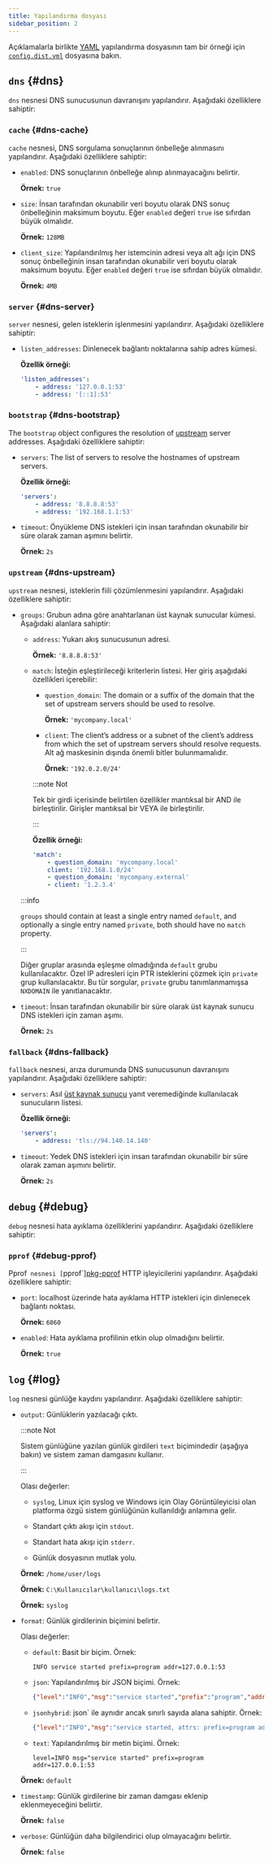 ```yaml
---
title: Yapılandırma dosyası
sidebar_position: 2
---
```


<!-- markdownlint-configure-file {"ul-indent":{"indent":4,"start_indent":2,"start_indented":true}} -->

Açıklamalarla birlikte [YAML][yaml] yapılandırma dosyasının tam bir örneği için [`config.dist.yml`][dist] dosyasına bakın.

<!--
    TODO(a.garipov): Find ways to add IDs to individual list items.
-->

[dist]: https://github.com/AdguardTeam/AdGuardDNSClient/blob/master/config.dist.yaml
[yaml]: https://yaml.org/

## `dns` {#dns}

`dns` nesnesi DNS sunucusunun davranışını yapılandırır. Aşağıdaki özelliklere sahiptir:

### `cache` {#dns-cache}

`cache` nesnesi, DNS sorgulama sonuçlarının önbelleğe alınmasını yapılandırır. Aşağıdaki özelliklere sahiptir:

- `enabled`: DNS sonuçlarının önbelleğe alınıp alınmayacağını belirtir.

  **Örnek:** `true`

- `size`: İnsan tarafından okunabilir veri boyutu olarak DNS sonuç önbelleğinin maksimum boyutu. Eğer `enabled` değeri `true` ise sıfırdan büyük olmalıdır.

  **Örnek:** `128MB`

- `client_size`: Yapılandırılmış her istemcinin adresi veya alt ağı için DNS sonuç önbelleğinin insan tarafından okunabilir veri boyutu olarak maksimum boyutu. Eğer `enabled` değeri `true` ise sıfırdan büyük olmalıdır.

  **Örnek:** `4MB`

### `server` {#dns-server}

`server` nesnesi, gelen isteklerin işlenmesini yapılandırır. Aşağıdaki özelliklere sahiptir:

- `listen_addresses`: Dinlenecek bağlantı noktalarına sahip adres kümesi.

  **Özellik örneği:**

  ```yaml
  'listen_addresses':
      - address: '127.0.0.1:53'
      - address: '[::1]:53'
  ```

### `bootstrap` {#dns-bootstrap}

The `bootstrap` object configures the resolution of [upstream](#dns-upstream) server addresses. Aşağıdaki özelliklere sahiptir:

- `servers`: The list of servers to resolve the hostnames of upstream servers.

  **Özellik örneği:**

  ```yaml
  'servers':
      - address: '8.8.8.8:53'
      - address: '192.168.1.1:53'
  ```

- `timeout`: Önyükleme DNS istekleri için insan tarafından okunabilir bir süre olarak zaman aşımını belirtir.

  **Örnek:** `2s`

### `upstream` {#dns-upstream}

`upstream` nesnesi, isteklerin fiili çözümlenmesini yapılandırır. Aşağıdaki özelliklere sahiptir:

- `groups`: Grubun adına göre anahtarlanan üst kaynak sunucular kümesi. Aşağıdaki alanlara sahiptir:

  - `address`: Yukarı akış sunucusunun adresi.

    **Örnek:** `'8.8.8.8:53'`

  - `match`: İsteğin eşleştirileceği kriterlerin listesi. Her giriş aşağıdaki özellikleri içerebilir:

    - `question_domain`: The domain or a suffix of the domain that the set of upstream servers should be used to resolve.

      **Örnek:** `'mycompany.local'`

    - `client`: The client’s address or a subnet of the client’s address from which the set of upstream servers should resolve requests. Alt ağ maskesinin dışında önemli bitler bulunmamalıdır.

      **Örnek:** `'192.0.2.0/24'`

    :::note Not

    Tek bir girdi içerisinde belirtilen özellikler mantıksal bir AND ile birleştirilir. Girişler mantıksal bir VEYA ile birleştirilir.

    :::

    **Özellik örneği:**

    ```yaml
    'match':
        - question_domain: 'mycompany.local'
        client: '192.168.1.0/24'
        - question_domain: 'mycompany.external'
        - client: '1.2.3.4'
    ```

  :::info

  `groups` should contain at least a single entry named `default`, and optionally a single entry named `private`, both should have no `match` property.

  :::

  Diğer gruplar arasında eşleşme olmadığında `default` grubu kullanılacaktır. Özel IP adresleri için PTR isteklerini çözmek için `private` grup kullanılacaktır. Bu tür sorgular, `private` grubu tanımlanmamışsa `NXDOMAIN` ile yanıtlanacaktır.

- `timeout`: İnsan tarafından okunabilir bir süre olarak üst kaynak sunucu DNS istekleri için zaman aşımı.

  **Örnek:** `2s`

### `fallback` {#dns-fallback}

`fallback` nesnesi, arıza durumunda DNS sunucusunun davranışını yapılandırır. Aşağıdaki özelliklere sahiptir:

- `servers`: Asıl [üst kaynak sunucu](#dns-upstream) yanıt veremediğinde kullanılacak sunucuların listesi.

  **Özellik örneği:**

  ```yaml
  'servers':
      - address: 'tls://94.140.14.140'
  ```

- `timeout`: Yedek DNS istekleri için insan tarafından okunabilir bir süre olarak zaman aşımını belirtir.

  **Örnek:** `2s`

## `debug` {#debug}

`debug` nesnesi hata ayıklama özelliklerini yapılandırır. Aşağıdaki özelliklere sahiptir:

### `pprof` {#debug-pprof}

Pprof` nesnesi [`pprof\`][pkg-pprof] HTTP işleyicilerini yapılandırır. Aşağıdaki özelliklere sahiptir:

- `port`: localhost üzerinde hata ayıklama HTTP istekleri için dinlenecek bağlantı noktası.

  **Örnek:** `6060`

- `enabled`: Hata ayıklama profilinin etkin olup olmadığını belirtir.

  **Örnek:** `true`

[pkg-pprof]: https://golang.org/pkg/net/http/pprof

## `log` {#log}

`log` nesnesi günlüğe kaydını yapılandırır. Aşağıdaki özelliklere sahiptir:

- `output`: Günlüklerin yazılacağı çıktı.

  :::note Not

  Sistem günlüğüne yazılan günlük girdileri `text` biçimindedir (aşağıya bakın) ve sistem zaman damgasını kullanır.

  :::

  Olası değerler:

  - `syslog`, Linux için syslog ve Windows için Olay Görüntüleyicisi olan platforma özgü sistem günlüğünün kullanıldığı anlamına gelir.

  - Standart çıktı akışı için `stdout`.

  - Standart hata akışı için `stderr`.

  - Günlük dosyasının mutlak yolu.

  **Örnek:** `/home/user/logs`

  **Örnek:** `C:\Kullanıcılar\kullanıcı\logs.txt`

  **Örnek:** `syslog`

- `format`: Günlük girdilerinin biçimini belirtir.

  Olası değerler:

  - `default`: Basit bir biçim. Örnek:

    ```none
    INFO service started prefix=program addr=127.0.0.1:53
    ```

  - `json`: Yapılandırılmış bir JSON biçimi. Örnek:

    ```json
    {"level":"INFO","msg":"service started","prefix":"program","addr":"127.0.0.1:53"}
    ```

  - `jsonhybrid`: json\` ile aynıdır ancak sınırlı sayıda alana sahiptir. Örnek:

    ```json
    {"level":"INFO","msg":"service started, attrs: prefix=program addr=127.0.0.1:53"}
    ```

  - `text`: Yapılandırılmış bir metin biçimi. Örnek:

    ```none
    level=INFO msg="service started" prefix=program addr=127.0.0.1:53
    ```

  **Örnek:** `default`

- `timestamp`: Günlük girdilerine bir zaman damgası eklenip eklenmeyeceğini belirtir.

  **Örnek:** `false`

- `verbose`: Günlüğün daha bilgilendirici olup olmayacağını belirtir.

  **Örnek:** `false`
